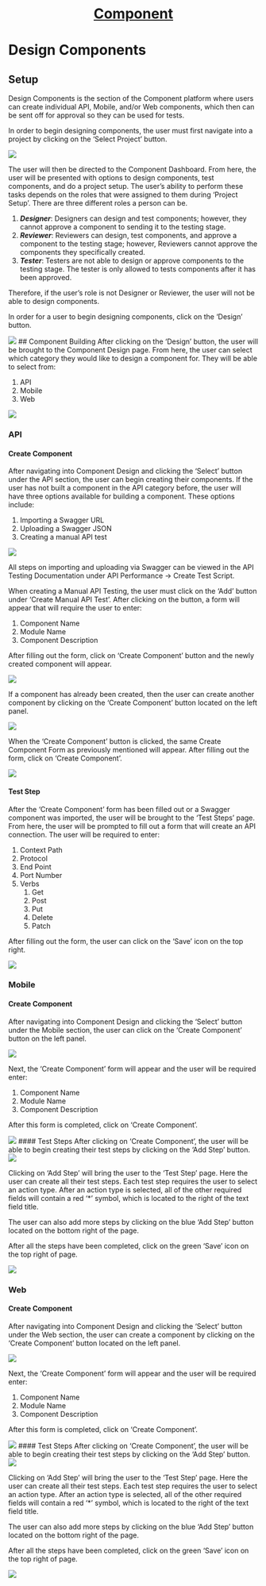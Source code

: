 <h1 style="text-align: center; text-decoration:underline; font-weight: bold;">Component</h1>

# Design Components

## Setup
Design Components is the section of the Component platform where users can create individual API, Mobile, and/or Web components, which then can be sent off for approval so they can be used for tests.

In order to begin designing components, the user must first navigate into a project by clicking on the ‘Select Project’ button.

<img src="https://dmdug58z0ycm2.cloudfront.net/production/pub-site/images/_componentImgs/Design_Component_1.png">

The user will then be directed to the Component Dashboard. From here, the user will be presented with options to design components, test components, and do a project setup. The user’s ability to perform these tasks depends on the roles that were assigned to them during ‘Project Setup’. There are three different roles a person can be.

1. ***Designer***: Designers can design and test components; however, they cannot approve a component to sending it to the testing stage.
1. ***Reviewer***: Reviewers can design, test components, and approve a component to the testing stage; however, Reviewers cannot approve the components they specifically created.
1. ***Tester***: Testers are not able to design or approve components to the testing stage. The tester is only allowed to tests components after it has been approved. 

Therefore, if the user’s role is not Designer or Reviewer, the user will not be able to design components.

In order for a user to begin designing components, click on the ‘Design’ button.

<img src="https://dmdug58z0ycm2.cloudfront.net/production/pub-site/images/_componentImgs/Design_Component_2.png">
## Component Building
After clicking on the ‘Design’ button, the user will be brought to the Component Design page. From here, the user can select which category they would like to design a component for. They will be able to select from:

1. API
1. Mobile
1. Web

<img src="https://dmdug58z0ycm2.cloudfront.net/production/pub-site/images/_componentImgs/Design_Component_3.png">

### API
#### Create Component
After navigating into Component Design and clicking the ‘Select’ button under the API section, the user can begin creating their components. If the user has not built a component in the API category before, the user will have three options available for building a component. These options include: 

1. Importing a Swagger URL
1. Uploading a Swagger JSON
1. Creating a manual API test 

<img src="https://dmdug58z0ycm2.cloudfront.net/production/pub-site/images/_componentImgs/API_1.png">

All steps on importing and uploading via Swagger can be viewed in the API Testing Documentation under API Performance -> Create Test Script.

When creating a Manual API Testing, the user must click on the ‘Add’ button under ‘Create Manual API Test’. After clicking on the button, a form will appear that will require the user to enter:

1. Component Name
1. Module Name
1. Component Description

After filling out the form, click on ‘Create Component’ button and the newly created component will appear.

<img src="https://dmdug58z0ycm2.cloudfront.net/production/pub-site/images/_componentImgs/API_2.png">

If a component has already been created, then the user can create another component by clicking on the ‘Create Component’ button located on the left panel.

<img src="https://dmdug58z0ycm2.cloudfront.net/production/pub-site/images/_componentImgs/API_3.png">

When the ‘Create Component’ button is clicked, the same Create Component Form as previously mentioned will appear. After filling out the form, click on ‘Create Component’.

<img src="https://dmdug58z0ycm2.cloudfront.net/production/pub-site/images/_componentImgs/API_4.png">

#### Test Step
After the ‘Create Component’ form has been filled out or a Swagger component was imported, the user will be brought to the ‘Test Steps’ page. From here, the user will be prompted to fill out a form that will create an API connection. The user will be required to enter:

1. Context Path
1. Protocol
1. End Point
1. Port Number
1. Verbs
   1. Get
   1. Post
   1. Put
   1. Delete
   1. Patch

After filling out the form, the user can click on the ‘Save’ icon on the top right.

<img src="https://dmdug58z0ycm2.cloudfront.net/production/pub-site/images/_componentImgs/API_5.png">


### Mobile
#### Create Component
After navigating into Component Design and clicking the ‘Select’ button under the Mobile section, the user can click on the ‘Create Component’ button on the left panel.

<img src="https://dmdug58z0ycm2.cloudfront.net/production/pub-site/images/_componentImgs/Mobile_1.png">

Next, the ‘Create Component’ form will appear and the user will be required enter: 

1. Component Name
1. Module Name
1. Component Description

After this form is completed, click on ‘Create Component’.

<img src="https://dmdug58z0ycm2.cloudfront.net/production/pub-site/images/_componentImgs/Mobile_2.png">
#### Test Steps
After clicking on ‘Create Component’, the user will be able to begin creating their test steps by clicking on the ‘Add Step’ button.

<img src="https://dmdug58z0ycm2.cloudfront.net/production/pub-site/images/_componentImgs/Mobile_3.png">

Clicking on ‘Add Step’ will bring the user to the ‘Test Step’ page. Here the user can create all their test steps. Each test step requires the user to select an action type. After an action type is selected, all of the other required fields will contain a red ‘\*’ symbol, which is located to the right of the text field title. 

The user can also add more steps by clicking on the blue ‘Add Step’ button located on the bottom right of the page.

After all the steps have been completed, click on the green ‘Save’ icon on the top right of page.

<img src="https://dmdug58z0ycm2.cloudfront.net/production/pub-site/images/_componentImgs/Mobile_4.png">

### Web
#### Create Component
After navigating into Component Design and clicking the ‘Select’ button under the Web section, the user can create a component by clicking on the ‘Create Component’ button located on the left panel. 

<img src="https://dmdug58z0ycm2.cloudfront.net/production/pub-site/images/_componentImgs/Web_1.png">

Next, the ‘Create Component’ form will appear and the user will be required enter: 

1. Component Name
1. Module Name
1. Component Description

After this form is completed, click on ‘Create Component’.

<img src="https://dmdug58z0ycm2.cloudfront.net/production/pub-site/images/_componentImgs/Web_2.png">
#### Test Steps
After clicking on ‘Create Component’, the user will be able to begin creating their test steps by clicking on the ‘Add Step’ button.

<img src="https://dmdug58z0ycm2.cloudfront.net/production/pub-site/images/_componentImgs/Web_3.png">

Clicking on ‘Add Step’ will bring the user to the ‘Test Step’ page. Here the user can create all their test steps. Each test step requires the user to select an action type. After an action type is selected, all of the other required fields will contain a red ‘\*’ symbol, which is located to the right of the text field title. 

The user can also add more steps by clicking on the blue ‘Add Step’ button located on the bottom right of the page.

After all the steps have been completed, click on the green ‘Save’ icon on the top right of page.

<img src="https://dmdug58z0ycm2.cloudfront.net/production/pub-site/images/_componentImgs/Web_4.png">






